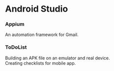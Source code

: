 # Android Studio

### Appium

An automation framework for Gmail.

### ToDoList

Building an APK file on an emulator and real device.  
Creating checklists for mobile app.  